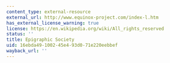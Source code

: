 ```yaml
---
content_type: external-resource
external_url: http://www.equinox-project.com/index-l.htm
has_external_license_warning: true
license: https://en.wikipedia.org/wiki/All_rights_reserved
status: ''
title: Epigraphic Society
uid: 16ebda49-1002-45e4-93d0-71e220eebbef
wayback_url: ''
---
```

